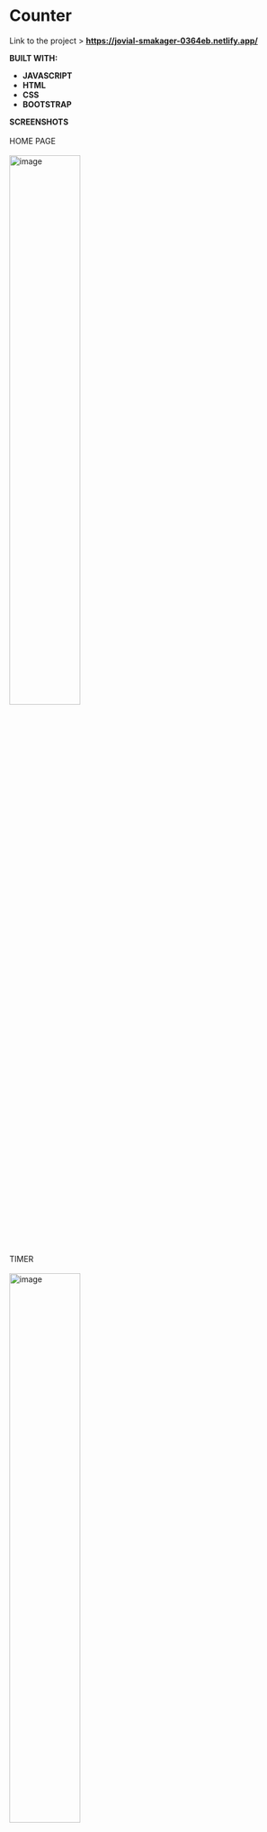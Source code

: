 # Counter

Link to the project > **https://jovial-smakager-0364eb.netlify.app/** 


**BUILT WITH:** <br>

- **JAVASCRIPT**
- **HTML**
- **CSS**
- **BOOTSTRAP**


**SCREENSHOTS**<br><br>
HOME PAGE <br><br>
<img width="50%" alt="image" src="https://github.com/SofiaIotti/Counter-JS/assets/137886054/698f9e1c-8d54-464f-9a66-cb3a15e28a7c"><br>
TIMER<br><br>
<img width="50%" alt="image" src="https://github.com/SofiaIotti/Counter-JS/assets/137886054/353477bd-7612-428d-9b1b-d5030aaf5e60"><br>

<img width="50%" alt="image" src="https://github.com/SofiaIotti/Counter-JS/assets/137886054/582bd892-d0cb-4368-b1f7-6e92404cf8ad"><br><br>


ITA

**SUL PROGETTO**

Questo progetto conclude il corso "JavaScript Basics" seguito con Start2Impact University. 
Il lavoro prevedeva la creazione di un Counter utilizzando le competenze apprese tramite lo studio delle basi di Javascript, escludendo il supporto di framework e con la possibilità di aggiungere ogni tipo di funzione correlata.

Ho progettato un counter in grado di incrementare e decrementare il valore visualizzato (partendo da 0) grazie ai bottoni "+" e "-", inserendo i tasti "RESET" e "TIMER" nella parte sottostante in grado rispettivamente di azzerare il valore in qualsiasi momento e azionare un countdown. 
Quest'ultimo si attiva attraverso una modale nella quale l'utente può inserire una durata in secondi a piacere; al termine del tempo appare la scritta "FINE!" e sullo schermo piovono dei coriandoli. 

ENG

**ABOUT THE PROJECT**

This project ends the "JavaScript Basics" course attended with Start2Impact University. 
The work involved creating a Counter using the skills learned through the study of Javascript Basics, excluding the support of frameworks and with the possibility of adding all kinds of related functions.

I designed a counter that is able to increment and decrement the displayed value (starting from 0) thanks to the "+" and "-" buttons, incorporating "RESET" and "TIMER" buttons at the bottom that can respectively reset the value to 0 at any time and trigger a countdown. 
The latter is activated through a modal in which the user can enter a duration in seconds as desired; when the time is up, "END!" appears and a rain of confetti is displayed on the screen.

